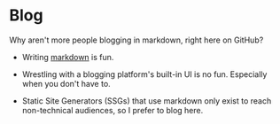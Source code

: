 # Blog

Why aren't more people blogging in markdown, right here on GitHub?

* Writing [markdown](https://wordpress.com/support/markdown-quick-reference/) is fun.

* Wrestling with a blogging platform's built-in UI is no fun. Especially when you don't have to.

* Static Site Generators (SSGs) that use markdown only exist to reach non-technical audiences, so I prefer to blog here.

